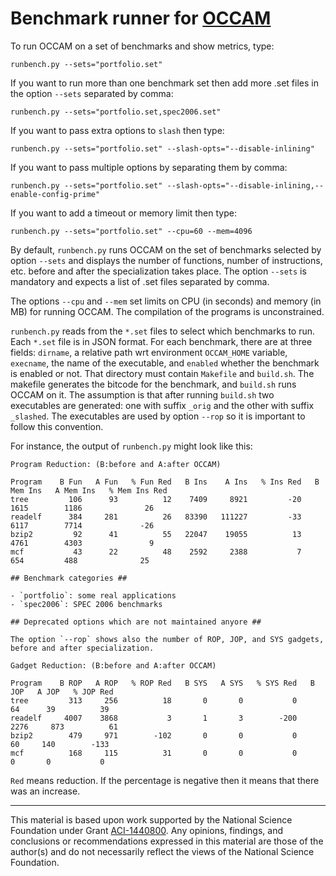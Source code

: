 # Benchmark runner for [OCCAM](https://github.com/SRI-CSL/OCCAM) #

To run OCCAM on a set of benchmarks and show metrics, type:

	runbench.py --sets="portfolio.set"

If you want to run more than one benchmark set then add more .set
files in the option `--sets` separated by comma:

	runbench.py --sets="portfolio.set,spec2006.set"

If you want to pass extra options to `slash` then type:

	runbench.py --sets="portfolio.set" --slash-opts="--disable-inlining"

If you want to pass multiple options by separating them by comma:

	runbench.py --sets="portfolio.set" --slash-opts="--disable-inlining,--enable-config-prime"

If you want to add a timeout or memory limit then type:

	runbench.py --sets="portfolio.set" --cpu=60 --mem=4096
	
By default, `runbench.py` runs OCCAM on the set of benchmarks selected
by option `--sets` and displays the number of functions, number of
instructions, etc. before and after the specialization takes
place. The option `--sets` is mandatory and expects a list of .set
files separated by comma.

The options `--cpu` and `--mem` set limits on CPU (in seconds) and
memory (in MB) for running OCCAM. The compilation of the programs is
unconstrained.

`runbench.py` reads from the `*.set` files to select which benchmarks
to run.  Each `*.set` file is in JSON format. For each benchmark,
there are at three fields: `dirname`, a relative path wrt environment
`OCCAM_HOME` variable, `execname`, the name of the executable, and
`enabled` whether the benchmark is enabled or not. That directory must
contain `Makefile` and `build.sh`. The makefile generates the bitcode
for the benchmark, and `build.sh` runs OCCAM on it. The assumption is
that after running `build.sh` two executables are generated: one with
suffix `_orig` and the other with suffix `_slashed`. The executables
are used by option `--rop` so it is important to follow this
convention.

For instance, the output of `runbench.py` might look like this:

```
Program Reduction: (B:before and A:after OCCAM)

Program    B Fun   A Fun   % Fun Red   B Ins    A Ins   % Ins Red   B Mem Ins   A Mem Ins   % Mem Ins Red
tree         106      93          12    7409     8921         -20        1615        1186              26
readelf      384     281          26   83390   111227         -33        6117        7714             -26
bzip2         92      41          55   22047    19055          13        4761        4303               9
mcf           43      22          48    2592     2388           7         654         488              25

## Benchmark categories ## 

- `portfolio`: some real applications 
- `spec2006`: SPEC 2006 benchmarks

## Deprecated options which are not maintained anyore ##

The option `--rop` shows also the number of ROP, JOP, and SYS gadgets,
before and after specialization.

Gadget Reduction: (B:before and A:after OCCAM)

Program    B ROP   A ROP   % ROP Red   B SYS   A SYS   % SYS Red   B JOP   A JOP   % JOP Red
tree         313     256          18       0       0           0      64      39          39
readelf     4007    3868           3       1       3        -200    2276     873          61
bzip2        479     971        -102       0       0           0      60     140        -133
mcf          168     115          31       0       0           0       0       0           0

```

`Red` means reduction. If the percentage is negative then it means
that there was an increase.


 
---

This material is based upon work supported by the National Science Foundation under Grant [ACI-1440800](http://www.nsf.gov/awardsearch/showAward?AWD_ID=1440800). Any opinions, findings, and conclusions or recommendations expressed in this material are those of the author(s) and do not necessarily reflect the views of the National Science Foundation.

